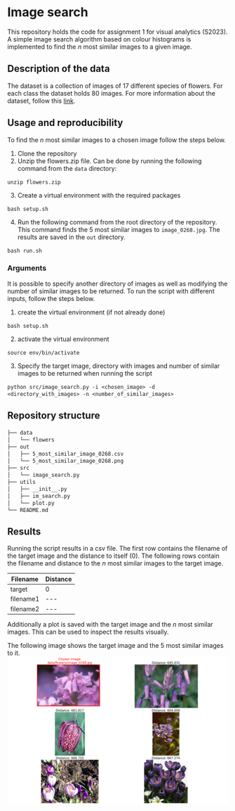 # Image search
This repository holds the code for assignment 1 for visual analytics (S2023). A simple image search algorithm based on colour histograms is implemented to find the *n* most similar images to a given image.

## Description of the data
The dataset is a collection of images of 17 different species of flowers. For each class the dataset holds 80 images. For more information about the dataset, follow this [link](https://www.robots.ox.ac.uk/~vgg/data/flowers/17/).

## Usage and reproducibility
To find the *n* most similar images to a chosen image follow the steps below.

1. Clone the repository
2. Unzip the flowers.zip file. Can be done by running the following command from the `data` directory:
````
unzip flowers.zip
````
3. Create a virtual environment with the required packages
````
bash setup.sh
````
4. Run the following command from the root directory of the repository. This command finds the 5 most similar images to `image_0268.jpg`. The results are saved in the `out` directory.
````
bash run.sh
````

### Arguments
It is possible to specify another directory of images as well as modifying the number of similar images to be returned. To run the script with different inputs, follow the steps below.
1. create the virtual environment (if not already done)
```
bash setup.sh
```
2. activate the virtual environment
```
source env/bin/activate
```
3. Specify the target image, directory with images and number of similar images to be returned when running the script
``` 
python src/image_search.py -i <chosen_image> -d <directory_with_images> -n <number_of_similar_images>
```

## Repository structure
```
├── data                                
│   └── flowers
├── out                                 
│   ├── 5_most_similar_image_0268.csv 
│   └── 5_most_similar_image_0268.png 
├── src
│   └── image_search.py                 
├── utils                               
│   ├── __init__.py                     
│   ├── im_search.py                 
│   └── plot.py                         
└── README.md                           
```


## Results
Running the script results in a csv file. The first row contains the filename of the target image and the distance to itself (0). The following rows contain the filename and distance to the *n* most similar images to the target image.

|Filename|Distance|
|---|---|
|target|0|
|filename1|---|
|filename2|---|


Additionally a plot is saved with the target image and the *n* most similar images. This can be used to inspect the results visually.

The following image shows the target image and the 5 most similar images to it.
![result](out/5_most_similar_image_0268.png)

